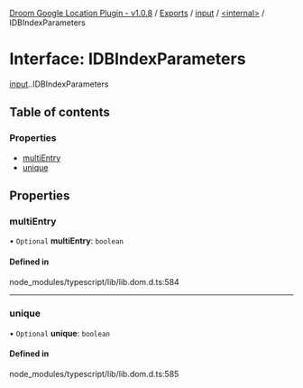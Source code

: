[Droom Google Location Plugin - v1.0.8](../README.md) / [Exports](../modules.md) / [input](../modules/input.md) / [<internal\>](../modules/input._internal_.md) / IDBIndexParameters

# Interface: IDBIndexParameters

[input](../modules/input.md).[<internal>](../modules/input._internal_.md).IDBIndexParameters

## Table of contents

### Properties

- [multiEntry](input._internal_.IDBIndexParameters.md#multientry)
- [unique](input._internal_.IDBIndexParameters.md#unique)

## Properties

### multiEntry

• `Optional` **multiEntry**: `boolean`

#### Defined in

node_modules/typescript/lib/lib.dom.d.ts:584

___

### unique

• `Optional` **unique**: `boolean`

#### Defined in

node_modules/typescript/lib/lib.dom.d.ts:585

